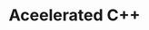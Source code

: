 ---
title: "Aceelerated C++"
layout: archive
permalink: categories/accelerated_cpp
author_profile: true
sidebar_main: true
---